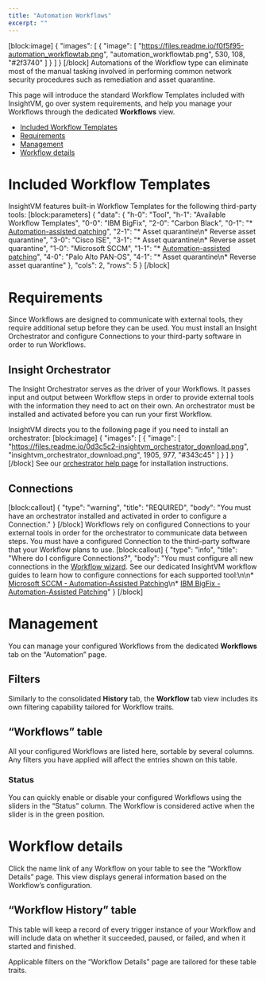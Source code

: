 ```yaml
---
title: "Automation Workflows"
excerpt: ""
---
```

[block:image]
{
  "images": [
    {
      "image": [
        "https://files.readme.io/f0f5f95-automation_workflowtab.png",
        "automation_workflowtab.png",
        530,
        108,
        "#2f3740"
      ]
    }
  ]
}
[/block]
Automations of the Workflow type can eliminate most of the manual tasking involved in performing common network security procedures such as remediation and asset quarantine.

This page will introduce the standard Workflow Templates included with InsightVM, go over system requirements, and help you manage your Workflows through the dedicated **Workflows** view.

* [Included Workflow Templates](doc:workflows#section-included-workflow-templates)
* [Requirements](doc:workflows#section-requirements)
* [Management](doc:workflows#section-management)
* [Workflow details](doc:workflows#section-workflow-details)

# Included Workflow Templates

InsightVM features built-in Workflow Templates for the following third-party tools:
[block:parameters]
{
  "data": {
    "h-0": "Tool",
    "h-1": "Available Workflow Templates",
    "0-0": "IBM BigFix",
    "2-0": "Carbon Black",
    "0-1": "* [Automation-assisted patching](doc:ibm-bigfix-automation-assisted-patching)",
    "2-1": "* Asset quarantine\n* Reverse asset quarantine",
    "3-0": "Cisco ISE",
    "3-1": "* Asset quarantine\n* Reverse asset quarantine",
    "1-0": "Microsoft SCCM",
    "1-1": "* [Automation-assisted patching](doc:microsoft-sccm-automation-assisted-patching)",
    "4-0": "Palo Alto PAN-OS",
    "4-1": "* Asset quarantine\n* Reverse asset quarantine"
  },
  "cols": 2,
  "rows": 5
}
[/block]
# Requirements

Since Workflows are designed to communicate with external tools, they require additional setup before they can be used.  You must install an Insight Orchestrator and configure Connections to your third-party software in order to run Workflows.

## Insight Orchestrator

The Insight Orchestrator serves as the driver of your Workflows.  It passes input and output between Workflow steps in order to provide external tools with the information they need to act on their own.  An orchestrator must be installed and activated before you can run your first Workflow.

InsightVM directs you to the following page if you need to install an orchestrator:
[block:image]
{
  "images": [
    {
      "image": [
        "https://files.readme.io/0d3c5c2-insightvm_orchestrator_download.png",
        "insightvm_orchestrator_download.png",
        1905,
        977,
        "#343c45"
      ]
    }
  ]
}
[/block]
See our [orchestrator help page](https://insightconnect.help.rapid7.com/docs/install-and-activate-the-orchestrator) for installation instructions.

## Connections
[block:callout]
{
  "type": "warning",
  "title": "REQUIRED",
  "body": "You must have an orchestrator installed and activated in order to configure a Connection."
}
[/block]
Workflows rely on configured Connections to your external tools in order for the orchestrator to communicate data between steps.  You must have a configured Connection to the third-party software that your Workflow plans to use.
[block:callout]
{
  "type": "info",
  "title": "Where do I configure Connections?",
  "body": "You must configure all new connections in the [Workflow wizard](doc:workflows#section-workflow-wizard).  See our dedicated InsightVM workflow guides to learn how to configure connections for each supported tool:\n\n* [Microsoft SCCM - Automation-Assisted Patching](doc:microsoft-sccm-automation-assisted-patching)\n* [IBM BigFix - Automation-Assisted Patching](doc:ibm-bigfix-automation-assisted-patching)"
}
[/block]
# Management

You can manage your configured Workflows from the dedicated **Workflows** tab on the “Automation” page.

## Filters

Similarly to the consolidated **History** tab, the **Workflow** tab view includes its own filtering capability tailored for Workflow traits.

## “Workflows” table

All your configured Workflows are listed here, sortable by several columns.  Any filters you have applied will affect the entries shown on this table.

### Status

You can quickly enable or disable your configured Workflows using the sliders in the “Status” column.  The Workflow is considered active when the slider is in the green position.

# Workflow details

Click the name link of any Workflow on your table to see the “Workflow Details” page.  This view displays general information based on the Workflow’s configuration.

## “Workflow History” table

This table will keep a record of every trigger instance of your Workflow and will include data on whether it succeeded, paused, or failed, and when it started and finished.

Applicable filters on the “Workflow Details” page are tailored for these table traits.
